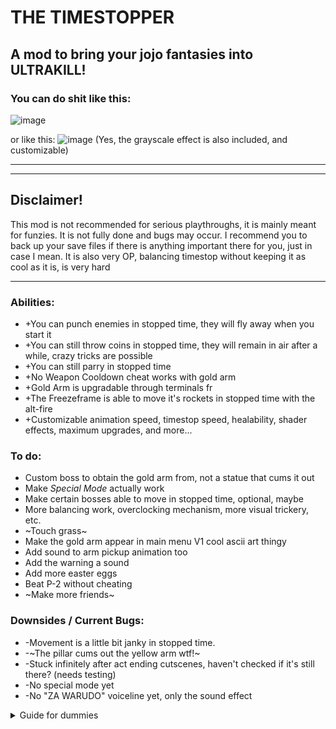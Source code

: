 # THE TIMESTOPPER
A mod to bring your jojo fantasies into ULTRAKILL!
-------
### You can do shit like this:
![image](https://github.com/user-attachments/assets/912e29b0-0aaa-4d5c-9c75-2fb54d20edb7)


or like this:
![image](https://github.com/user-attachments/assets/36ec4e68-94fc-4c1c-8a82-60b53ae3a94c)
(Yes, the grayscale effect is also included, and customizable)




-----
------

## Disclaimer!
This mod is not recommended for serious playthroughs, it is mainly meant for funzies. It is not fully done and bugs may occur. I recommend you to back up your save files if there is anything important there for you, just in case I mean.
It is also very OP, balancing timestop without keeping it as cool as it is, is very hard

****

### Abilities:
+ +You can punch enemies in stopped time, they will fly away when you start it
+ +You can still throw coins in stopped time, they will remain in air after a while, crazy tricks are possible
+ +You can still parry in stopped time
+ +No Weapon Cooldown cheat works with gold arm
+ +Gold Arm is upgradable through terminals fr
+ +The Freezeframe is able to move it's rockets in stopped time with the alt-fire
+ +Customizable animation speed, timestop speed, healability, shader effects, maximum upgrades, and more...

### To do:
+ Custom boss to obtain the gold arm from, not a statue that cums it out
+ Make *Special Mode* actually work
+ Make certain bosses able to move in stopped time, optional, maybe
+ More balancing work, overclocking mechanism, more visual trickery, etc.
+ ~Touch grass~
+ Make the gold arm appear in main menu V1 cool ascii art thingy
+ Add sound to arm pickup animation too
+ Add the warning a sound
+ Add more easter eggs
+ Beat P-2 without cheating
+ ~Make more friends~

### Downsides / Current Bugs:
- -Movement is a little bit janky in stopped time.
- -~The pillar cums out the yellow arm wtf!~
- -Stuck infinitely after act ending cutscenes, haven't checked if it's still there? (needs testing)
- -No special mode yet
- -No "ZA WARUDO" voiceline yet, only the sound effect





<details>
  <summary>Guide for dummies</summary>
  
   ### to first get the gold arm, find this frickin' door in 7-1:

  ![image](https://github.com/user-attachments/assets/ef4f57b3-d8e1-4428-886d-2b1fc1da7c17)

  
  #### The timestop ability will start with 3 seconds by default, you can upgrade your arm through this button
![image](https://github.com/user-attachments/assets/11be4c3f-bed5-4e1f-ba0c-4611bbe30c12)


#### and then this menu over here:
![image](https://github.com/user-attachments/assets/db0f0ee2-3562-449f-bebb-7840e6e571d6)


Each upgrade increases the time by around one second, changes by the upgrade count though. There can be a maximum of 10 upgrades.
</details>
